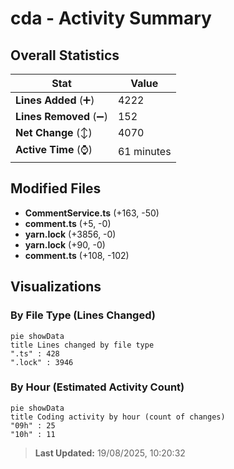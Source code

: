 # cda - Activity Summary 

## Overall Statistics

| Stat                   | Value                                                             |
| ---------------------- | ----------------------------------------------------------------- |
| **Lines Added** (➕)   | 4222                                          |
| **Lines Removed** (➖) | 152                                        |
| **Net Change** (↕)    | 4070                |
| **Active Time** (⌚)   | 61 minutes |


## Modified Files
- **CommentService.ts** (+163, -50)
- **comment.ts** (+5, -0)
- **yarn.lock** (+3856, -0)
- **yarn.lock** (+90, -0)
- **comment.ts** (+108, -102)

## Visualizations

### By File Type (Lines Changed)

```mermaid
pie showData
title Lines changed by file type
".ts" : 428
".lock" : 3946
```

### By Hour (Estimated Activity Count)

```mermaid
pie showData
title Coding activity by hour (count of changes)
"09h" : 25
"10h" : 11
```


> **Last Updated:** 19/08/2025, 10:20:32